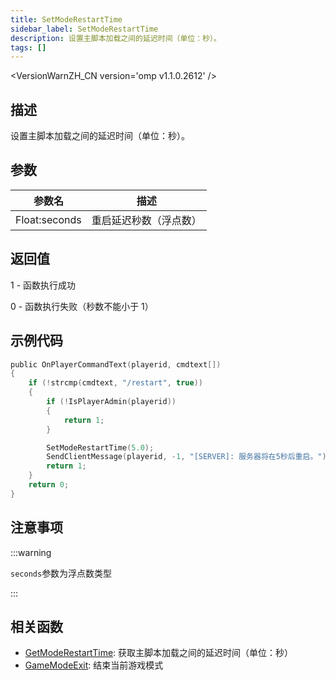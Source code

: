 ```yaml
---
title: SetModeRestartTime
sidebar_label: SetModeRestartTime
description: 设置主脚本加载之间的延迟时间（单位：秒）。
tags: []
---
```


<VersionWarnZH_CN version='omp v1.1.0.2612' />

## 描述

设置主脚本加载之间的延迟时间（单位：秒）。

## 参数

| 参数名        | 描述                   |
| ------------- | ---------------------- |
| Float:seconds | 重启延迟秒数（浮点数） |

## 返回值

1 - 函数执行成功

0 - 函数执行失败（秒数不能小于 1）

## 示例代码

```c
public OnPlayerCommandText(playerid, cmdtext[])
{
    if (!strcmp(cmdtext, "/restart", true))
    {
        if (!IsPlayerAdmin(playerid))
        {
            return 1;
        }

        SetModeRestartTime(5.0);
        SendClientMessage(playerid, -1, "[SERVER]: 服务器将在5秒后重启。");
        return 1;
    }
    return 0;
}
```

## 注意事项

:::warning

`seconds`参数为浮点数类型

:::

## 相关函数

- [GetModeRestartTime](GetModeRestartTime): 获取主脚本加载之间的延迟时间（单位：秒）
- [GameModeExit](GameModeExit): 结束当前游戏模式
